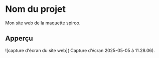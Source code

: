 # Nom du projet 

Mon site web de la maquette spiroo.

## Apperçu

![capture d'écran du site web]( Capture d’écran 2025-05-05 à 11.28.06). 
